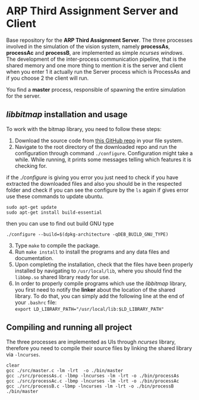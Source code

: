 # ARP Third Assignment Server and Client

Base repository for the **ARP Third Assignment Server**.
The three processes involved in the simulation of the vision system, namely **processAs**, **processAc** and **processB**, are implemented as simple *ncurses windows*. The development of the inter-process communication pipeline, that is the shared memory and one more thing to mention it is the server and client when you enter 1 it actually run the Server process which is ProcessAs and if you choose 2 the client will run.

You find a **master** process, responsible of spawning the entire simulation for the server.

## *libbitmap* installation and usage
To work with the bitmap library, you need to follow these steps:
1. Download the source code from [this GitHub repo](https://github.com/draekko/libbitmap.git) in your file system.
2. Navigate to the root directory of the downloaded repo and run the configuration through command ```./configure```. Configuration might take a while.  While running, it prints some messages telling which features it is checking for.

if the *./configure* is giving you error you just need to check if you have extracted the downloaded files and also you should be in the respected folder and check if you can see the configure by the ```ls``` again if gives error use these commands to update ubuntu. 
```
sudo apt-get update 
sudo apt-get install build-essential
``` 
then you can use to find out build GNU type
```
./configure --build=$(dpkg-architecture -qDEB_BUILD_GNU_TYPE)
```

3. Type ```make``` to compile the package.
4. Run ```make install``` to install the programs and any data files and documentation.
5. Upon completing the installation, check that the files have been properly installed by navigating to ```/usr/local/lib```, where you should find the ```libbmp.so``` shared library ready for use.
6. In order to properly compile programs which use the *libbitmap* library, you first need to notify the **linker** about the location of the shared library. To do that, you can simply add the following line at the end of your ```.bashrc``` file:      
```export LD_LIBRARY_PATH="/usr/local/lib:$LD_LIBRARY_PATH"```

## Compiling and running all project
The three processes are implemented as UIs through *ncurses* library, therefore you need to compile their source files by linking the shared library via ```-lncurses```. 

```
clear
gcc ./src/master.c -lm -lrt  -o ./bin/master
gcc ./src/processAs.c -lbmp -lncurses -lm -lrt -o ./bin/processAs
gcc ./src/processAc.c -lbmp -lncurses -lm -lrt -o ./bin/processAc
gcc ./src/processB.c -lbmp -lncurses -lm -lrt -o ./bin/processB
./bin/master
```


